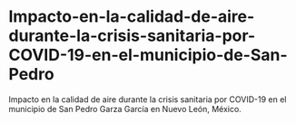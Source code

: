 # Impacto-en-la-calidad-de-aire-durante-la-crisis-sanitaria-por-COVID-19-en-el-municipio-de-San-Pedro
Impacto en la calidad de aire durante la crisis sanitaria por COVID-19  en el municipio de San Pedro Garza García en Nuevo León, México. 
